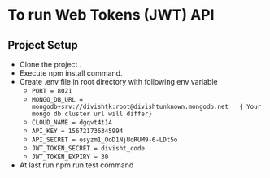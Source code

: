# To run Web Tokens (JWT) API

## Project Setup
- Clone the project .
- Execute npm install command.
- Create .env file in root directory with following env variable 
    -  `PORT = 8021`
    -  `MONGO_DB_URL = mongodb+srv://divishtk:root@divishtunknown.mongodb.net   { Your mongo db cluster url will differ}`
    -  `CLOUD_NAME = dgqvt4t14`
    -  `API_KEY = 156721736345994`
    -  `API_SECRET = osyzm1_OoD1NjUqRUM9-6-LDt5o`
    -  `JWT_TOKEN_SECRET = divisht_code`
    -  `JWT_TOKEN_EXPIRY = 30`
- At last run npm run test command 
